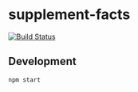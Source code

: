 # supplement-facts  

[![Build Status](https://travis-ci.org/camilin87/supplement-facts.svg?branch=master)](https://travis-ci.org/camilin87/supplement-facts)  


## Development  
    npm start
